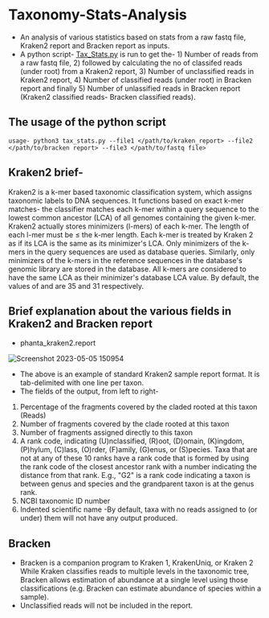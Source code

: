 # Taxonomy-Stats-Analysis
- An analysis of various statistics based on stats  from a raw fastq file, Kraken2 report and Bracken report as inputs.
- A python script- [Tax_Stats.py](https://gist.github.com/snehacodes15/2aa54187225b01f86c57d1b0c9264ad5) is run to get the- 1) Number of reads from a raw fastq file, 2) followed by calculating the no of classifed reads (under root) from a Kraken2 report, 3) Number of  unclassified reads in Kraken2 report, 4) Number of classified reads (under root) in Bracken report and finally 5) Number of unlassified reads in Bracken report (Kraken2 classified reads- Bracken classified reads). 

## The usage of the python script 
`usage- python3 tax_stats.py --file1 </path/to/kraken_report> --file2 </path/to/bracken report> --file3 </path/to/fastq file>`

## Kraken2 brief-

 Kraken2 is a k-mer based taxonomic classification system, which assigns taxonomic labels to DNA sequences. It functions based on exact k-mer matches- the classifier matches each k-mer within a query sequence to the lowest common ancestor (LCA) of all genomes containing the given k-mer. Kraken2 actually stores minimizers (l-mers) of each k-mer. The length of each l-mer must be ≤ the k-mer length. Each k-mer is treated by Kraken 2 as if its LCA is the same as its minimizer's LCA. Only minimizers of the k-mers in the query sequences are used as database queries. Similarly, only minimizers of the k-mers in the reference sequences in the database's genomic library are stored in the database. All k-mers are considered to have the same LCA as their minimizer's database LCA value. By default, the values of 
 and are 35 and 31 respectively.


## Brief explanation about the various fields in Kraken2 and Bracken report

- phanta_kraken2.report

![Screenshot 2023-05-05 150954](https://user-images.githubusercontent.com/129862776/236425422-31f2a040-931a-4f9b-8ba8-89d2c4368f19.jpg)

- The above is an example of standard Kraken2 sample report format. It is tab-delimited with one line per taxon.
- The fields of the output, from left to right-
1. Percentage of the fragments covered by the claded rooted at this taxon (Reads)
2. Number of fragments covered by the clade rooted at this taxon
3. Number of fragments assigned directly to this taxon
4. A rank code, indicating (U)nclassified, (R)oot, (D)omain, (K)ingdom, (P)hylum, (C)lass, (O)rder, (F)amily, (G)enus, or (S)pecies. Taxa that are not at any of these 10 ranks have a rank code that is formed by using the rank code of the closest ancestor rank with a number indicating the distance from that rank. E.g., "G2" is a rank code indicating a taxon is between genus and species and the grandparent taxon is at the genus rank.
5. NCBI taxonomic ID number
6. Indented scientific name
-By default, taxa with no reads assigned to (or under) them will not have any output produced.

## Bracken 
- Bracken is a companion program to Kraken 1, KrakenUniq, or Kraken 2 While Kraken classifies reads to multiple levels in the taxonomic tree, Bracken allows estimation of abundance at a single level using those classifications (e.g. Bracken can estimate abundance of species within a sample).
- Unclassified reads will not be included in the report.
